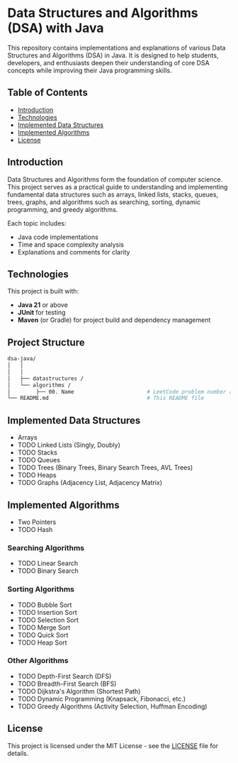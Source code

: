 # Data Structures and Algorithms (DSA) with Java

This repository contains implementations and explanations of various Data Structures and Algorithms (DSA) in Java. It is designed to help students, developers, and enthusiasts deepen their understanding of core DSA concepts while improving their Java programming skills.

## Table of Contents

- [Introduction](#introduction)
- [Technologies](#technologies)
- [Implemented Data Structures](#implemented-data-structures)
- [Implemented Algorithms](#implemented-algorithms)
- [License](#license)

## Introduction

Data Structures and Algorithms form the foundation of computer science. This project serves as a practical guide to understanding and implementing fundamental data structures such as arrays, linked lists, stacks, queues, trees, graphs, and algorithms such as searching, sorting, dynamic programming, and greedy algorithms.

Each topic includes:
- Java code implementations
- Time and space complexity analysis
- Explanations and comments for clarity

## Technologies

This project is built with:
- **Java 21** or above
- **JUnit** for testing
- **Maven** (or Gradle) for project build and dependency management

## Project Structure

```bash
dsa-java/
│   │
│   │
│   ├── datastructures /                               
│   └── algorithms / 
│        ├── 00. Name                       # LeetCode problem number and title.
└── README.md                               # This README file
```

## Implemented Data Structures

- Arrays
- TODO Linked Lists (Singly, Doubly)
- TODO Stacks
- TODO Queues
- TODO Trees (Binary Trees, Binary Search Trees, AVL Trees)
- TODO Heaps
- TODO Graphs (Adjacency List, Adjacency Matrix)

## Implemented Algorithms
- Two Pointers
- TODO Hash

### Searching Algorithms
- TODO Linear Search
- TODO Binary Search

### Sorting Algorithms
- TODO Bubble Sort
- TODO Insertion Sort
- TODO Selection Sort
- TODO Merge Sort
- TODO Quick Sort
- TODO Heap Sort

### Other Algorithms
- TODO Depth-First Search (DFS)
- TODO Breadth-First Search (BFS)
- TODO Dijkstra's Algorithm (Shortest Path)
- TODO Dynamic Programming (Knapsack, Fibonacci, etc.)
- TODO Greedy Algorithms (Activity Selection, Huffman Encoding)

## License

This project is licensed under the MIT License - see the [LICENSE](LICENSE) file for details.

